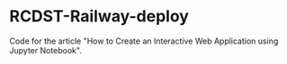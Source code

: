 # RCDST-Railway-deploy
Code for the article "How to Create an Interactive Web Application using Jupyter Notebook".


